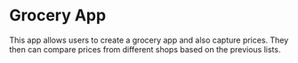 # Grocery App

This app allows users to create a grocery app and also capture prices. They then can compare prices from different shops based on the previous lists.
